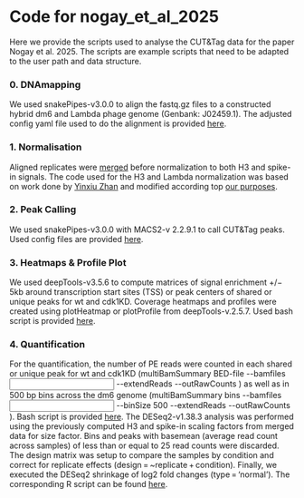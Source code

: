 # Code for nogay_et_al_2025

Here we provide the scripts used to analyse the CUT&Tag data for the paper Nogay et al. 2025. The scripts are example scripts that need to be adapted to the user path and data structure.

###  0. DNAmapping
We used snakePipes-v3.0.0 to align the fastq.gz files to a constructed hybrid dm6 and Lambda phage genome (Genbank: J02459.1). The adjusted config yaml file used to do the alignment is provided [here](./0_mapping/hybrid_adjusted.yaml).

###  1. Normalisation
Aligned replicates were [merged](./1_normalisation_H3_spikein/00_merge_bam_files.sh) before normalization to both H3 and spike-in signals. The code used for the H3 and Lambda normalization was based on work done by [Yinxiu Zhan](https://github.com/zhanyinx/atinbayeva_paper_2023) and modified according top [our purposes](./1_normalisation_H3_spikein/02_batch_norm_H3_spikein_merged_bam.sh).

###  2. Peak Calling
We used snakePipes-v3.0.0 with MACS2-v 2.2.9.1 to call CUT&Tag peaks. Used config files are provided [here](./2_peak_calling).

###  3. Heatmaps & Profile Plot 
We used deepTools-v3.5.6 to compute matrices of signal enrichment +/− 5kb around transcription start sites (TSS) or peak centers of shared or unique peaks for wt and cdk1KD. Coverage heatmaps and profiles were created using plotHeatmap or plotProfile from deepTools-v.2.5.7. Used bash script is provided [here](./3_signal_visualization/visualize_signals_H3spikein.sh).

###  4. Quantification
For the quantification, the number of PE reads were counted in each shared or unique peak for wt and cdk1KD (multiBamSummary BED-file --bamfiles <input files> --extendReads --outRawCounts <file>) as well as in 500 bp bins across the dm6 genome (multiBamSummary bins --bamfiles <input files> --binSize 500 --extendReads --outRawCounts <file>). Bash script is provided [here](./4_quantification/00_get_raw_multibamsum_counts.sh). The DESeq2-v1.38.3 analysis was performed using the previously computed H3 and spike-in scaling factors from merged data for size factor. Bins and peaks with basemean (average read count across samples) of less than or equal to 25 read counts were discarded. The design matrix was setup to compare the samples by condition and correct for replicate effects (design = ~replicate + condition). Finally, we executed the DESeq2 shrinkage of log2 fold changes (type = ‘normal’). The corresponding R script can be found [here](./4_quantification/01_DESeq_merged_norm_per_bin_and_peaks.R).
